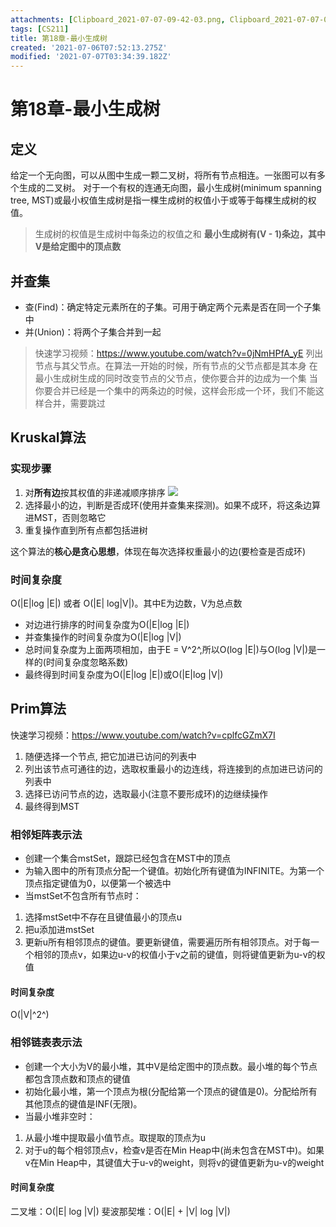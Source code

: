 ```yaml
---
attachments: [Clipboard_2021-07-07-09-42-03.png, Clipboard_2021-07-07-09-42-40.png, Clipboard_2021-07-07-09-43-01.png, Clipboard_2021-07-07-09-43-14.png, Clipboard_2021-07-07-09-43-31.png, Clipboard_2021-07-07-09-44-01.png]
tags: [CS211]
title: 第18章-最小生成树
created: '2021-07-06T07:52:13.275Z'
modified: '2021-07-07T03:34:39.182Z'
---
```


# 第18章-最小生成树

## 定义
给定一个无向图，可以从图中生成一颗二叉树，将所有节点相连。一张图可以有多个生成的二叉树。
对于一个有权的连通无向图，最小生成树(minimum spanning tree, MST)或最小权值生成树是指一棵生成树的权值小于或等于每棵生成树的权值。
> 生成树的权值是生成树中每条边的权值之和
**最小生成树有(V - 1)条边，其中V是给定图中的顶点数**

## 并查集
- 查(Find)：确定特定元素所在的子集。可用于确定两个元素是否在同一个子集中
- 并(Union)：将两个子集合并到一起
> 快速学习视频：https://www.youtube.com/watch?v=0jNmHPfA_yE
列出节点与其父节点。在算法一开始的时候，所有节点的父节点都是其本身
在最小生成树生成的同时改变节点的父节点，使你要合并的边成为一个集
当你要合并已经是一个集中的两条边的时候，这样会形成一个环，我们不能这样合并，需要跳过

## Kruskal算法
### 实现步骤
1. 对**所有边**按其权值的非递减顺序排序
![](@attachment/Clipboard_2021-07-07-09-42-03.png)
2. 选择最小的边，判断是否成环(使用并查集来探测)。如果不成环，将这条边算进MST，否则忽略它
3. 重复操作直到所有点都包括进树

这个算法的**核心是贪心思想**，体现在每次选择权重最小的边(要检查是否成环)

### 时间复杂度
O(|E|log |E|) 或者 O(|E| log|V|)。其中E为边数，V为总点数
- 对边进行排序的时间复杂度为O(|E|log |E|)
- 并查集操作的时间复杂度为O(|E|log |V|)
- 总时间复杂度为上面两项相加，由于E = V^2^,所以O(log |E|)与O(log |V|)是一样的(时间复杂度忽略系数)
- 最终得到时间复杂度为O(|E|log |E|)或O(|E|log |V|)

## Prim算法
快速学习视频：https://www.youtube.com/watch?v=cplfcGZmX7I
1. 随便选择一个节点, 把它加进已访问的列表中
2. 列出该节点可通往的边，选取权重最小的边连线，将连接到的点加进已访问的列表中
3. 选择已访问节点的边，选取最小(注意不要形成环)的边继续操作
4. 最终得到MST

### 相邻矩阵表示法
- 创建一个集合mstSet，跟踪已经包含在MST中的顶点
- 为输入图中的所有顶点分配一个键值。初始化所有键值为INFINITE。为第一个顶点指定键值为0，以便第一个被选中
- 当mstSet不包含所有节点时：
1. 选择mstSet中不存在且键值最小的顶点u
2. 把u添加进mstSet
3. 更新u所有相邻顶点的键值。要更新键值，需要遍历所有相邻顶点。对于每一个相邻的顶点v，如果边u-v的权值小于v之前的键值，则将键值更新为u-v的权值

#### 时间复杂度
O(|V|^2^)

### 相邻链表表示法
- 创建一个大小为V的最小堆，其中V是给定图中的顶点数。最小堆的每个节点都包含顶点数和顶点的键值
- 初始化最小堆，第一个顶点为根(分配给第一个顶点的键值是0)。分配给所有其他顶点的键值是INF(无限)。
- 当最小堆非空时：
1. 从最小堆中提取最小值节点。取提取的顶点为u
2. 对于u的每个相邻顶点v，检查v是否在Min Heap中(尚未包含在MST中)。如果v在Min Heap中，其键值大于u-v的weight，则将v的键值更新为u-v的weight

#### 时间复杂度
二叉堆：O(|E| log |V|) 
斐波那契堆：O(|E| + |V| log |V|) 





